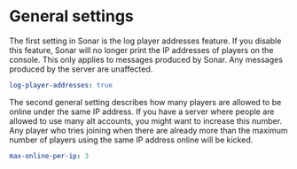 # General settings

The first setting in Sonar is the log player addresses feature. If you disable this feature, Sonar will no longer print the IP addresses of players on the console. This only applies to messages produced by Sonar. Any messages produced by the server are unaffected.

```yaml
log-player-addresses: true
```



The second general setting describes how many players are allowed to be online under the same IP address. If you have a server where people are allowed to use many alt accounts, you might want to increase this number. Any player who tries joining when there are already more than the maximum number of players using the same IP address online will be kicked.

```yaml
max-online-per-ip: 3
```

